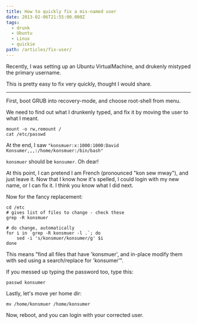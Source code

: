 ```yaml
---
title: How to quickly fix a mis-named user
date: 2013-02-06T21:55:00.000Z
tags:
  - drunk
  - Ubuntu
  - Linux
  - quickie
path: /articles/fix-user/
---
```


Recently, I was setting up an Ubuntu VirtualMachine, and drukenly mistyped the primary username.

This is pretty easy to fix very quickly, thought I would share.

---

First, boot GRUB into recovery-mode, and choose root-shell from menu.

We need to find out what I drunkenly typed, and fix it by moving the user to what I meant.

```
mount -o rw,remount /
cat /etc/passwd
```

At the end, I saw `"konsmuer:x:1000:1000:David Konsumer,,,:/home/konsmuer:/bin/bash"`

`konsmuer` should be `konsumer`. Oh dear!

At this point, I can pretend I am French (pronounced "kon sew mway"), and just leave it. Now that I know how it's spelled, I could login with my new name, or I can fix it. I think you know what I did next.

Now for the fancy replacement:

```
cd /etc
# gives list of files to change - check these
grep -R konsmuer

# do change, automatically
for i in `grep -R konsmuer -l .`; do
    sed -i 's/konsmuer/konsumer/g' $i
done
```

This means "find all files that have 'konsmuer', and in-place modify them with sed using a search/replace for 'konsumer'".

If you messed up typing the password too, type this:

```
passwd konsumer
```

Lastly, let's move yer home dir:

```
mv /home/konsmuer /home/konsumer
```

Now, reboot, and you can login with your corrected user.


